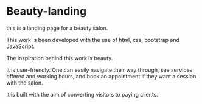 # Beauty-landing
this is a landing page for a beauty salon.

This work is been developed with the use of html, css, bootstrap and JavaScript. 

The inspiration behind this work is beauty.

It is user-friendly.  One can easily navigate their way through,  see services offered and working hours, and book an appointment if they want a session with the salon.

it is built with the aim of converting visitors to paying clients.

